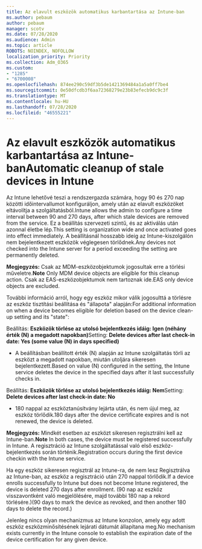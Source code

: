 ```yaml
---
title: Az elavult eszközök automatikus karbantartása az Intune-ban
ms.author: pebaum
author: pebaum
manager: scotv
ms.date: 07/28/2020
ms.audience: Admin
ms.topic: article
ROBOTS: NOINDEX, NOFOLLOW
localization_priority: Priority
ms.collection: Adm_O365
ms.custom:
- "1285"
- "6700008"
ms.openlocfilehash: 874ee290c59df3b5de1421369484a1a5a0ff7be4
ms.sourcegitcommit: 0e50dfcdb3f6aa72368279e23b83efecb9dc9c3f
ms.translationtype: MT
ms.contentlocale: hu-HU
ms.lasthandoff: 07/28/2020
ms.locfileid: "46555221"
---
```

# <a name="automatic-cleanup-of-stale-devices-in-intune"></a><span data-ttu-id="15a20-102">Az elavult eszközök automatikus karbantartása az Intune-ban</span><span class="sxs-lookup"><span data-stu-id="15a20-102">Automatic cleanup of stale devices in Intune</span></span>

<span data-ttu-id="15a20-103">Az Intune lehetővé teszi a rendszergazda számára, hogy 90 és 270 nap közötti időintervallumot konfiguráljon, amely után az elavult eszközöket eltávolítja a szolgáltatásból.</span><span class="sxs-lookup"><span data-stu-id="15a20-103">Intune allows the admin to configure a time interval between 90 and 270 days, after which stale devices are removed from the service.</span></span> <span data-ttu-id="15a20-104">Ez a beállítás szervezeti szintű, és az aktiválás után azonnal életbe lép.</span><span class="sxs-lookup"><span data-stu-id="15a20-104">This setting is organization wide and once activated goes into effect immediately.</span></span> <span data-ttu-id="15a20-105">A beállításnál hosszabb ideig az Intune-kiszolgálón nem bejelentkezett eszközök véglegesen törlődnek.</span><span class="sxs-lookup"><span data-stu-id="15a20-105">Any devices not checked into the Intune server for a period exceeding the setting are permanently deleted.</span></span>

<span data-ttu-id="15a20-106">**Megjegyzés:** Csak az MDM-eszközobjektumok jogosultak erre a törlési műveletre.</span><span class="sxs-lookup"><span data-stu-id="15a20-106">**Note** Only MDM device objects are eligible for this cleanup action.</span></span> <span data-ttu-id="15a20-107">Csak az EAS-eszközobjektumok nem tartoznak ide.</span><span class="sxs-lookup"><span data-stu-id="15a20-107">EAS only device objects are excluded.</span></span>

<span data-ttu-id="15a20-108">További információ arról, hogy egy eszköz mikor válik jogosulttá a törlésre az eszköz tisztítási beállítása és "állapota" alapján:</span><span class="sxs-lookup"><span data-stu-id="15a20-108">For additional information on when a device becomes eligible for deletion based on the device clean-up setting and its "state":</span></span>

<span data-ttu-id="15a20-109">Beállítás: **Eszközök törlése az utolsó bejelentkezés idáig: Igen (néhány érték (N) a megadott napokban)**</span><span class="sxs-lookup"><span data-stu-id="15a20-109">Setting: **Delete devices after last check-in date: Yes (some value (N) in days specified)**</span></span>

- <span data-ttu-id="15a20-110">A beállításban beállított érték (N) alapján az Intune szolgáltatás törli az eszközt a megadott napokban, miután utoljára sikeresen bejelentkezett.</span><span class="sxs-lookup"><span data-stu-id="15a20-110">Based on value (N) configured in the setting, the Intune service deletes the device in the specified days after it last successfully checks in.</span></span>

<span data-ttu-id="15a20-111">Beállítás: **Eszközök törlése az utolsó bejelentkezés idáig: Nem**</span><span class="sxs-lookup"><span data-stu-id="15a20-111">Setting:  **Delete devices after last check-in date: No**</span></span>

- <span data-ttu-id="15a20-112">180 nappal az eszköztanúsítvány lejárta után, és nem újul meg, az eszköz törlődik.</span><span class="sxs-lookup"><span data-stu-id="15a20-112">180 days after the device certificate expires and is not renewed, the device is deleted.</span></span>

<span data-ttu-id="15a20-113">**Megjegyzés:** Mindkét esetben az eszközt sikeresen regisztrálni kell az Intune-ban.</span><span class="sxs-lookup"><span data-stu-id="15a20-113">**Note** In both cases, the device must be registered successfully in Intune.</span></span> <span data-ttu-id="15a20-114">A regisztráció az Intune szolgáltatással való első eszköz-bejelentkezés során történik.</span><span class="sxs-lookup"><span data-stu-id="15a20-114">Registration occurs during the first device checkin with the Intune service.</span></span>

<span data-ttu-id="15a20-115">Ha egy eszköz sikeresen regisztrál az Intune-ra, de nem lesz Regisztrálva az Intune-ban, az eszköz a regisztráció után 270 nappal törlődik.</span><span class="sxs-lookup"><span data-stu-id="15a20-115">If a device enrolls successfully to Intune but does not become Intune registered, the device is deleted 270 days after enrollment.</span></span> <span data-ttu-id="15a20-116">(90 nap az eszköz visszavontként való megjelölésére, majd további 180 nap a rekord törlésére.)</span><span class="sxs-lookup"><span data-stu-id="15a20-116">(90 days to mark the device as revoked, and then another 180 days to delete the record.)</span></span>

<span data-ttu-id="15a20-117">Jelenleg nincs olyan mechanizmus az Intune konzolon, amely egy adott eszköz eszközminősítésének lejárati dátumát állapítana meg.</span><span class="sxs-lookup"><span data-stu-id="15a20-117">No mechanism exists currently in the Intune console to establish the expiration date of the device certification for any given device.</span></span>